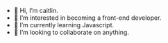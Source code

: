 - 👋 Hi, I’m caitlin.
- 👀 I’m interested in becoming a front-end developer.
- 🌱 I’m currently learning Javascript.
- 💞️ I’m looking to collaborate on anything.

<!---
caitz13/caitz13 is a ✨ special ✨ repository because its `README.md` (this file) appears on your GitHub profile.
You can click the Preview link to take a look at your changes.
--->
